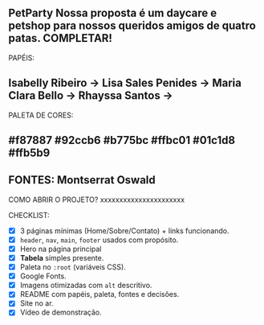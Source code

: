 PetParty
Nossa proposta é um daycare e petshop para nossos queridos amigos de quatro patas. COMPLETAR!
----------------------------------------------------------------------------------
PAPÉIS:

Isabelly Ribeiro ->
Lisa Sales Penides ->
Maria Clara Bello ->
Rhayssa Santos ->
----------------------------------------------------------------------------------
PALETA DE CORES: 

#f87887
#92ccb6
#b775bc
#ffbc01
#01c1d8
#ffb5b9
----------------------------------------------------------------------------------
FONTES: 
Montserrat
Oswald
----------------------------------------------------------------------------------

COMO ABRIR O PROJETO?
xxxxxxxxxxxxxxxxxxxxxx




CHECKLIST:
- [x]  3 páginas mínimas (Home/Sobre/Contato) + links funcionando.
- [x]  `header`, `nav`, `main`, `footer` usados com propósito.
- [x]  Hero na página principal
- [x]  **Tabela** simples presente.
- [x]  Paleta no `:root` (variáveis CSS).
- [x]  Google Fonts.
- [x]  Imagens otimizadas com `alt` descritivo.
- [x]  README com papéis, paleta, fontes e decisões.
- [x]  Site no ar.
- [x]  Vídeo de demonstração.
